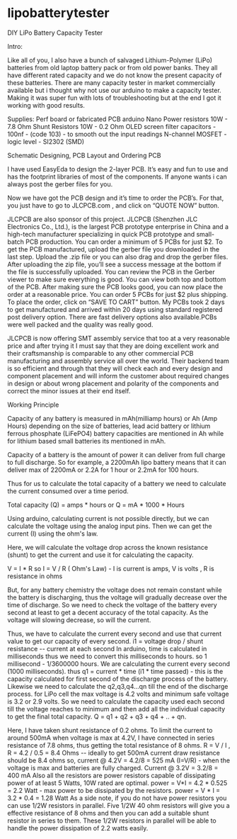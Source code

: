 # lipobatterytester
DIY LiPo Battery Capacity Tester

Intro:

Like all of you, I also have a bunch of salvaged Lithium-Polymer (LiPo) batteries from old laptop battery pack or from old power banks. They all have different rated capacity and we do not know the present capacity of these batteries. There are many capacity tester in market commercially available but i thought why not use our arduino to make a capacity tester. Making it was super fun with lots of troubleshooting but at the end I got it working with good results.

Supplies:
Perf board or fabricated PCB
arduino Nano
Power resistors 10W - 7.8 Ohm
Shunt Resistors 10W - 0.2 Ohm
OLED screen
filter capacitors - 100nf - (code 103) - to smooth out the input readings
N-channel MOSFET - logic level - SI2302 (SMD)

Schematic Designing, PCB Layout and Ordering PCB

I have used EasyEda to design the 2-layer PCB.
It’s easy and fun to use and has the footprint libraries of most of the components. If anyone wants i can always post the gerber files for you.

Now we have got the PCB design and it’s time to order the PCB’s. For that, you just have to go to JLCPCB.com , and click on “QUOTE NOW” button.

JLCPCB are also sponsor of this project. JLCPCB (Shenzhen JLC Electronics Co., Ltd.), is the largest PCB prototype enterprise in China and a high-tech manufacturer specializing in quick PCB prototype and small-batch PCB production. You can order a minimum of 5 PCBs for just $2. To get the PCB manufactured, upload the gerber file you downloaded in the last step. Upload the .zip file or you can also drag and drop the gerber files. After uploading the zip file, you’ll see a success message at the bottom if the file is successfully uploaded. You can review the PCB in the Gerber viewer to make sure everything is good. You can view both top and bottom of the PCB. After making sure the PCB looks good, you can now place the order at a reasonable price. You can order 5 PCBs for just $2 plus shipping. To place the order, click on “SAVE TO CART” button. My PCBs took 2 days to get manufactured and arrived within 20 days using standard registered post delivery option. There are fast delivery options also available.PCBs were well packed and the quality was really good.

JLCPCB is now offering SMT assembly service that too at a very reasonable price and after trying it I must say that they are doing excellent work and their craftsmanship is comparable to any other commercial PCB manufacturing and assembly service all over the world. Their backend team is so efficient and through that they will check each and every design and component placement and will inform the customer about required changes in design or about wrong placement and polarity of the components and correct the minor issues at their end itself.

Working Principle

Capacity of any battery is measured in mAh(milliamp hours) or Ah (Amp Hours) depending on the size of batteries, lead acid battery or lithium ferrous phosphate (LiFePO4) battery capacities are mentioned in Ah while for lithium based small batteries its mentioned in mAh.

Capacity of a battery is the amount of power it can deliver from full charge to full discharge. So for example, a 2200mAh lipo battery means that it can deliver max of 2200mA or 2.2A for 1 hour or 2.2mA for 100 hours.

Thus for us to calculate the total capacity of a battery we need to calculate the current consumed over a time period.

Total capacity (Q) = amps * hours or Q = mA * 1000 * Hours

Using arduino, calculating current is not possible directly, but we can calculate the voltage using the analog input pins. Then we can get the current (I) using the ohm's law.

Here, we will calculate the voltage drop across the known resistance (shunt) to get the current and use it for calculating the capacity.

V = I * R so I = V / R ( Ohm's Law) - I is current is amps, V is volts , R is resistance in ohms

But, for any battery chemistry the voltage does not remain constant while the battery is discharging, thus the voltage will gradually decrease over the time of discharge. So we need to check the voltage of the battery every second at least to get a decent accuracy of the total capacity. As the voltage will slowing decrease, so will the current.

Thus, we have to calculate the current every second and use that current value to get our capacity of every second.
i1 = voltage drop / shunt resistance -- current at each second
In arduino, time is calculated in milliseconds thus we need to convert this milliseconds to hours.
so 1 millisecond - 1/3600000 hours.
We are calculating the current every second (1000 milliseconds).
thus q1 = current * time (i1 * time passed) - this is the capacity calculated for first second of the discharge process of the battery. Likewise we need to calculate the q2,q3,q4...qn till the end of the discharge process.
for LiPo cell the max voltage is 4.2 volts and minimum safe voltage is 3.2 or 2.9 volts. So we need to calculate the capacity used each second till the voltage reaches to minimum and then add all the individual capacity to get the final total capacity.
Q = q1 + q2 + q3 + q4 + .. + qn.

Here, I have taken shunt resistance of 0.2 ohms.
To limit the current to around 500mA when voltage is max at 4.2V, I have connected in series resistance of 7.8 ohms, thus getting the total resistance of 8 ohms.
R = V / I , R = 4.2 / 0.5 = 8.4 Ohms -- ideally to get 500mA current draw resistance should be 8.4 ohms
so, current @ 4.2V = 4.2/8 = 525 mA (I=V/R) - when the voltage is max and batteries are fully charged.
Current @ 3.2V = 3.2/8 = 400 mA
Also all the resistors are power resistors capable of dissipating power of at least 5 Watts, 10W rated are optimal.
power = V*I = 4.2 * 0.525 = 2.2 Watt - max power to be dissipated by the resistors.
power = V * I = 3.2 * 0.4 = 1.28 Watt
As a side note, if you do not have power resistors you can use 1/2W resistors in parallel. Five 1/2W 40 ohm resistors will give you a effective resistance of 8 ohms and then you can add a suitable shunt resistor in series to them. These 1/2W resistors in parallel will be able to handle the power dissipation of 2.2 watts easily.
